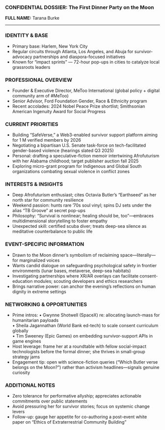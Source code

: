 ### CONFIDENTIAL DOSSIER: The First Dinner Party on the Moon

**FULL NAME:** Tarana Burke

---
### IDENTITY & BASE
- Primary base: Harlem, New York City
- Regular circuits through Atlanta, Los Angeles, and Abuja for survivor-advocacy partnerships and diaspora-focused initiatives
- Known for “impact sprints” — 72-hour pop-ups in cities to catalyze local grassroots leaders

### PROFESSIONAL OVERVIEW
- Founder & Executive Director, MeToo International (global policy + digital community arm of #MeToo)
- Senior Advisor, Ford Foundation Gender, Race & Ethnicity program
- Recent accolades: 2024 Nobel Peace Prize shortlist; Smithsonian American Ingenuity Award for Social Progress

### CURRENT PRIORITIES
- Building “SafeVerse,” a Web3-enabled survivor support platform aiming for 1 M verified members by 2026
- Negotiating a bipartisan U.S. Senate task-force on tech-facilitated gender-based violence (hearings slated Q3 2025)
- Personal: drafting a speculative-fiction memoir intertwining Afrofuturism with her Alabama childhood; target publisher auction fall 2025
- Exploring micro-grant program for Indigenous and Global South organizations combating sexual violence in conflict zones

### INTERESTS & INSIGHTS
- Deep Afrofuturism enthusiast; cites Octavia Butler’s “Earthseed” as her north star for community resilience
- Weekend passion: hunts rare ’70s soul vinyl; spins DJ sets under the alias “TB Groove” at secret pop-ups
- Philosophy: “Survival is nonlinear; healing should be, too”—embraces multidimensional storytelling to foster empathy
- Unexpected skill: certified scuba diver; treats deep-sea silence as meditative counterbalance to public life

### EVENT-SPECIFIC INFORMATION
- Drawn to the Moon dinner’s symbolism of reclaiming space—literally—for marginalized voices
- Wants candid dialogue on safeguarding psychological safety in frontier environments (lunar bases, metaverse, deep-sea habitats)
- Investigating partnerships where XR/AR overlays can facilitate consent-education modules; scouting developers and ethics researchers
- Brings narrative power: can anchor the evening’s reflections on human dignity in extreme settings

### NETWORKING & OPPORTUNITIES
- Prime intros: 
  • Gwynne Shotwell (SpaceX) re: allocating launch-mass for humanitarian payloads  
  • Sheila Jagannathan (World Bank ed-tech) to scale consent curriculum globally  
  • Tim Sweeney (Epic Games) on embedding survivor-support APIs in game engines
- Host leverage: frame her at a roundtable with fellow social-impact technologists before the formal dinner; she thrives in small-group strategy jams
- Engagement tip: open with science-fiction queries (“Which Butler verse belongs on the Moon?”) rather than activism headlines—signals genuine curiosity

### ADDITIONAL NOTES
- Zero tolerance for performative allyship; appreciates actionable commitments over public statements
- Avoid pressuring her for survivor stories; focus on systemic change levers
- Follow-up: gauge her appetite for co-authoring a post-event white paper on “Ethics of Extraterrestrial Community Building”  
